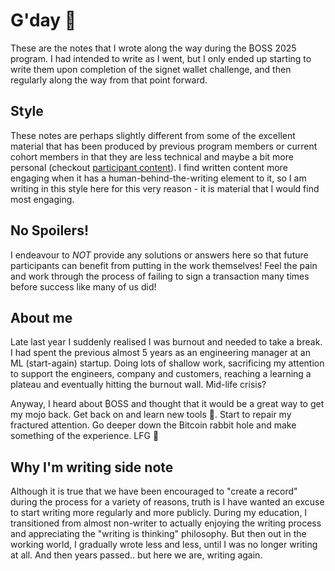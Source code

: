 # G'day 👋

These are the notes that I wrote along the way during the ₿OSS 2025 program. I had intended to write as I went, but I only ended up starting to write them upon completion of the signet wallet challenge, and then regularly along the way from that point forward.

## Style
These notes are perhaps slightly different from some of the excellent material that has been produced by previous program members or current cohort members in that they are less technical and maybe a bit more personal (checkout [participant content](../participant-content.md)). I find written content more engaging when it has a human-behind-the-writing element to it, so I am writing in this style here for this very reason - it is material that I would find most engaging.

## No Spoilers!

I endeavour to *NOT* provide any solutions or answers here so that future participants can benefit from putting in the work themselves! Feel the pain and work through the process of failing to sign a transaction many times before success like many of us did!

## About me

Late last year I suddenly realised I was burnout and needed to take a break. I had spent the previous almost 5 years as an engineering manager at an ML (start-again) startup. Doing lots of shallow work, sacrificing my attention to support the engineers, company and customers, reaching a learning a plateau and eventually hitting the burnout wall. Mid-life crisis?

Anyway, I heard about ₿OSS and thought that it would be a great way to get my mojo back. Get back on and learn new tools 🦀. Start to repair my fractured attention. Go deeper down the Bitcoin rabbit hole and make something of the experience. LFG 🚀

## Why I'm writing side note

Although it is true that we have been encouraged to "create a record" during the process for a variety of reasons, truth is I have wanted an excuse to start writing more regularly and more publicly. During my education, I transitioned from almost non-writer to actually enjoying the writing process and appreciating the "writing is thinking" philosophy. But then out in the working world, I gradually wrote less and less, until I was no longer writing at all. And then years passed.. but here we are, writing again.
